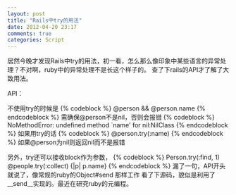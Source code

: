 ```yaml
---
layout: post
title: "Rails中try的用法"
date: 2012-04-20 23:17
comments: true
categories: Script
---
```


居然今晚才发现Rails中try的用法，初一看，怎么那么像印象中某些语言的异常处理？不对啊，ruby中的异常处理不是长这个样子的。
查了下rails的API才了解了大致用法。

API：

不使用try的时候是<!-- more -->
{% codeblock %}
@person && @person.name
{% endcodeblock %}
需确保@person不是nil，否则会报错
{% codeblock %}
NoMethodError: undefined method `name' for nil:NilClass
{% endcodeblock %}
如果用try的话
{% codeblock %}
@person.try(:name)
{% endcodeblock %}
如果@person为nil则返回nil而不是报错

另外，try还可以接收block作为参数，
{% codeblock %}
Person.try(:find, 1)
@people.try(:collect) {|p| p.name}
{% endcodeblock %}
漏了一句，API开头就说了，像常规的ruby的Object#send 那样工作
看了下源码，貌似是利用了__send__实现的。最近在研究ruby的元编程。